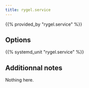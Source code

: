 ```yaml
---
title: rygel.service
---
```


{{% provided_by "rygel.service" %}}

## Options

{{% systemd_unit "rygel.service" %}}

## Additionnal notes

Nothing here.